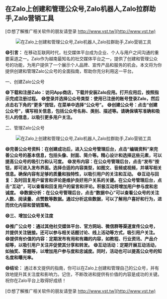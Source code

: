 ## **在Zalo上创建和管理公众号,Zalo机器人,Zalo拉群助手,Zalo营销工具**

[😍想了解推广相关软件的朋友请登录 http://www.vst.tw](http://www.vst.tw)

 <center><img src="https://vst.tw/MP4/tuiguang/png/7.png" alt="在Zalo上创建和管理公众号,Zalo机器人,Zalo拉群助手,Zalo营销工具"></center>

**😄引言：**
在移动互联网时代，社交媒体平台成为企业、个人与用户之间沟通的重要渠道之一。Zalo作为越南最知名的社交媒体平台之一，提供了创建和管理公众号的功能，为用户提供了一个展示个人品牌、宣传产品和服务的机会。本文将为你提供创建和管理Zalo公众号的全面指南，帮助你充分利用这一平台。

一、创建Zalo公众号

**😄下载和注册Zalo：访问App商店，下载并安装Zalo应用。打开应用后，按照指示完成注册过程。**
**😄登录并选择公众号类型：使用已注册的账号登录Zalo，然后点击右下角的“更多”按钮，在菜单中选择“公众号”。**
**😄创建公众号：点击“创建公众号”，填写相关信息，包括公众号名称、类别、描述等。请确保填写准确和吸引人的信息，以吸引更多用户关注。**

二、管理Zalo公众号

 <center><img src="https://vst.tw/MP4/tuiguang/png/5.png" alt="在Zalo上创建和管理公众号,Zalo机器人,Zalo拉群助手,Zalo营销工具"></center>

**😄完善公众号资料：在创建成功后，进入公众号管理后台，点击“编辑资料”来完善公众号的基本信息，包括头像、封面、简介等。精心设计和选择这些元素，可以提高公众号的吸引力和认可度。**
**😄发布内容：在公众号管理后台，点击“发布”按钮，即可进入发布界面。选择合适的内容类型，如图文、音频或视频，并填写相关信息。确保内容有足够的质量和独特性，以吸引用户的关注和互动。**
**😄互动与回复：及时回复用户留言和评论是维护良好用户关系的关键。在公众号管理后台，点击“互动”，可以查看和回复用户的留言和评论。积极互动将增加用户参与度和忠诚度。**
**😄数据分析：在公众号管理后台，点击“数据中心”可以查看公众号的关注人数、阅读量、点赞数等数据。通过分析这些数据，可以了解用户喜好和行为，进而优化内容和营销策略。**

**😄三、增加公众号关注度**

**😄推广公众号：通过其他社交媒体平台、官方网站、微信群等渠道宣传公众号，并提供关注链接。还可以参与相关话题讨论、线上活动等方式，吸引用户关注。**
**😄提供有价值的内容：定期发布有用和有趣的内容，如教程、行业资讯、产品介绍等，以吸引用户关注并促使其分享和转发。**
**😄互动活动：定期开展互动活动，如抽奖、答题等，以增加用户参与度和忠诚度。同时，活动也可以提高公众号的知名度和曝光率。**

**😄结论：**
通过本文提供的指南，你可以在Zalo上创建和管理自己的公众号，并有效地提升其关注度和影响力。记住，不断改进和提供有价值的内容是成功的关键。祝你在Zalo平台上取得好成绩！

[😍想了解推广相关软件的朋友请登录 http://www.vst.tw](http://www.vst.tw)



